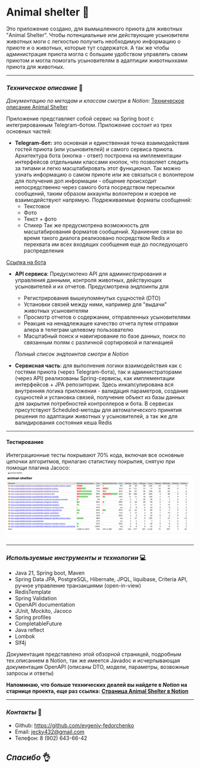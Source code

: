# **Animal shelter** 🐶

Это приложение создано, для вымышленного приюта для животных "Animal Shelter". Чтобы потенциальные или действующие
усыновители животных моги с легкостью получить необходимую информацию о приюте и о животных, которые тут содержатся.
А так же чтобы администрация приюта могла с большим удобством управлять своим приютом и могла помогать усыновителям
в адаптиции животныхками приюта для животных.
___
### *Техническое описание* 📃
*Документацию по методам и классам смотри в Notion:*
[Техническое описание Animal Shelter](https://www.notion.so/Animal-Shelter-0bc3f0041241463a970f5c110f339995)

Приложение представляет собой сервис на Spring boot c интегрированным Telegram-ботом. Приложение состоит из трех 
основных частей:
- **Telegram-бот:** это основная и единственная точка взаимодействия гостей приюта (или усыновителей)
и самого сервиса приюта. Архитектура бота (кнопка - ответ) построена на имплементации интерфейсов отдельными классами 
кнопок, что позволяет следить за типами и легко масштабировать этот функционал. Так можно узнать информацию о самом 
приюте или же связаться с волонтером для получения доп информации - общение происходит непосредственно через самого
бота посредством пересылки сообщений, таким образом аккаунты волонтером и юзеров не взаимодействуют напрямую.
Подреживаемые форматы сообщений:
  - Текстовое
  - Фото
  - Текст + фото
  - Стикер
Так же предусмотрена возможность для масштабирования форматов сообщений. Храниение связи во время такого диалога
реализовано посредством Redis и перехвата им всех входящих сообщения еще до последующего распределения

[Ссылка на бота](https://t.me/animal_shelter_helper_bot)


- **API сервиса**: Предусмотено API для администрирования и управления данными, контроля животных,
действующих усыновителей и их отчетов. Предусмотрена эндпоинты для
  - Регистрирования вышеупомянутых сущностей (DTO)
  - Установки связей между ними, например для "выдачи" животных усыновителям
  - Просмотр отчетов о содержании, отправленных усыновителями
  - Реакция на ненадлежащее качество отчета путем отправки алера в телеграм целевому пользователю
  - Масштабный поиск и навигирование по базе данных, поиск по связанным полям с различной сортировкой и пагинацией


  *Полный список эндпоинтов смотри в Notion*


- **Сервисная часть**: для выполнения логики взаимодействия как с гостями приюта (через Telegram-бота),
так и администраторами (через API) реализованы Spring-сервисы, как имплементации интерфейсов + JPA репозитории.
Здесь инкапсулирована вся внутренняя логика приложения - валидация параметров, создание сущностей и установка связей,
получение объект из базы данных для закрытия потребностей контроллеров и бота.
В сервисах присутствуют Scheduled-методы для автоматического принятия решения по адаптации животных у усыновителей,
а так же для валидирования состояния кеша Redis

___
#### Тестирование
Интеграционные тесты покрывают 70% кода, включая все основные цепочки алгоритмов, прилагаю статистику покрытия, снятую
при помощи плагина Jacoco:
![Покрытие Jacoco](https://raw.githubusercontent.com/evgeniy-fedorchenko/animal-shalter/release-1.0/coverage-21-06-24.png)
___
### *Используемые инструменты и технологии* 💻

- Java 21, Spring boot, Maven
- Spring Data JPA, PostgreSQL, Hibernate, JPQL, liquibase, Criteria API, ручное управление транзакциями (open-in-view)
- RedisTemplate
- Spring Validation
- OpenAPI documentation
- JUnit, Mockito, Jacoco
- Spring profiles
- CompletableFuture
- Java reflect
- Lombok
- Slf4j

Документация представлено этой обзорной страницей, подробным тех.описанием в Notion, так же имеется Javadoc
и исчерпывающая документация OpenAPI (описаны DTO, модели, параметры, возвожные запросы и ответы)


**Напоминаю, что больше технических деалей вы найдете в *Notion* на старнице проекта, еще раз ссылка:**
**[Страница Animal Shelter в Notion](https://www.notion.so/Animal-Shelter-0bc3f0041241463a970f5c110f339995)**
___
### *Контакты* 👥
  - Github: https://github.com/evgeniy-fedorchenko
  - Email: jecky432@gmail.com
  - Телефон: 8 (902) 643-66-42


## ***Спасибо*** 👌